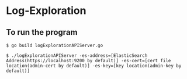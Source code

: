 # Log-Exploration

## To run the program

    $ go build logExplorationAPIServer.go

    $ ./logExplorationAPIServer -es-address=[ElasticSearch Address(https://localhost:9200 by default)] -es-cert=[cert file location(admin-cert by default)] -es-key=[key location(admin-key by default)]

